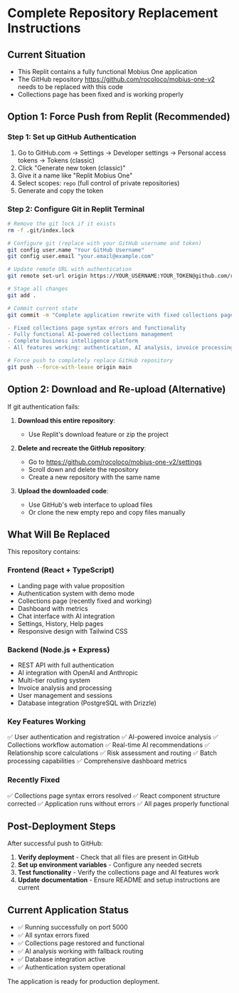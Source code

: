 # Complete Repository Replacement Instructions

## Current Situation
- This Replit contains a fully functional Mobius One application
- The GitHub repository https://github.com/rocoloco/mobius-one-v2 needs to be replaced with this code
- Collections page has been fixed and is working properly

## Option 1: Force Push from Replit (Recommended)

### Step 1: Set up GitHub Authentication
1. Go to GitHub.com → Settings → Developer settings → Personal access tokens → Tokens (classic)
2. Click "Generate new token (classic)"
3. Give it a name like "Replit Mobius One"
4. Select scopes: `repo` (full control of private repositories)
5. Generate and copy the token

### Step 2: Configure Git in Replit Terminal
```bash
# Remove the git lock if it exists
rm -f .git/index.lock

# Configure git (replace with your GitHub username and token)
git config user.name "Your GitHub Username"
git config user.email "your.email@example.com"

# Update remote URL with authentication
git remote set-url origin https://YOUR_USERNAME:YOUR_TOKEN@github.com/rocoloco/mobius-one-v2.git

# Stage all changes
git add .

# Commit current state
git commit -m "Complete application rewrite with fixed collections page

- Fixed collections page syntax errors and functionality
- Fully functional AI-powered collections management
- Complete business intelligence platform
- All features working: authentication, AI analysis, invoice processing"

# Force push to completely replace GitHub repository
git push --force-with-lease origin main
```

## Option 2: Download and Re-upload (Alternative)

If git authentication fails:

1. **Download this entire repository**:
   - Use Replit's download feature or zip the project
   
2. **Delete and recreate the GitHub repository**:
   - Go to https://github.com/rocoloco/mobius-one-v2/settings
   - Scroll down and delete the repository
   - Create a new repository with the same name
   
3. **Upload the downloaded code**:
   - Use GitHub's web interface to upload files
   - Or clone the new empty repo and copy files manually

## What Will Be Replaced

This repository contains:

### Frontend (React + TypeScript)
- Landing page with value proposition
- Authentication system with demo mode
- Collections page (recently fixed and working)
- Dashboard with metrics
- Chat interface with AI integration
- Settings, History, Help pages
- Responsive design with Tailwind CSS

### Backend (Node.js + Express)
- REST API with full authentication
- AI integration with OpenAI and Anthropic
- Multi-tier routing system
- Invoice analysis and processing
- User management and sessions
- Database integration (PostgreSQL with Drizzle)

### Key Features Working
✅ User authentication and registration
✅ AI-powered invoice analysis
✅ Collections workflow automation
✅ Real-time AI recommendations
✅ Relationship score calculations
✅ Risk assessment and routing
✅ Batch processing capabilities
✅ Comprehensive dashboard metrics

### Recently Fixed
✅ Collections page syntax errors resolved
✅ React component structure corrected
✅ Application runs without errors
✅ All pages properly functional

## Post-Deployment Steps

After successful push to GitHub:

1. **Verify deployment** - Check that all files are present in GitHub
2. **Set up environment variables** - Configure any needed secrets
3. **Test functionality** - Verify the collections page and AI features work
4. **Update documentation** - Ensure README and setup instructions are current

## Current Application Status
- ✅ Running successfully on port 5000
- ✅ All syntax errors fixed
- ✅ Collections page restored and functional
- ✅ AI analysis working with fallback routing
- ✅ Database integration active
- ✅ Authentication system operational

The application is ready for production deployment.